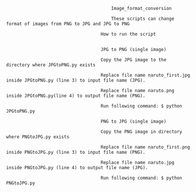                                             Image_format_conversion
                                            
                                            These scripts can change format of images from PNG to JPG and JPG to PNG
                                            
                                        How to run the script
                                        

                                        JPG to PNG (single image)
                                        
                                        Copy the JPG image to the directory where JPGtoPNG.py exists
                                        
                                        Replace file name naruto_first.jpg inside JPGtoPNG.py (line 3) to input file name (JPG).
                                        
                                        Replace file name naruto.png inside JPGtoPNG.py(line 4) to output file name (PNG).
                                        
                                        Run following command: $ python JPGtoPNG.py
                                        
                                        PNG to JPG (single image)
                                        
                                        Copy the PNG image in directory where PNGtoJPG.py exists
                                        
                                        Replace file name naruto_first.png inside PNGtoJPG.py (line 3) to input file name (PNG).
                                        
                                        Replace file name naruto.jpg inside PNGtoJPG.py (line 4) to output file name (JPG).
                                        
                                        Run following command: $ python PNGtoJPG.py
